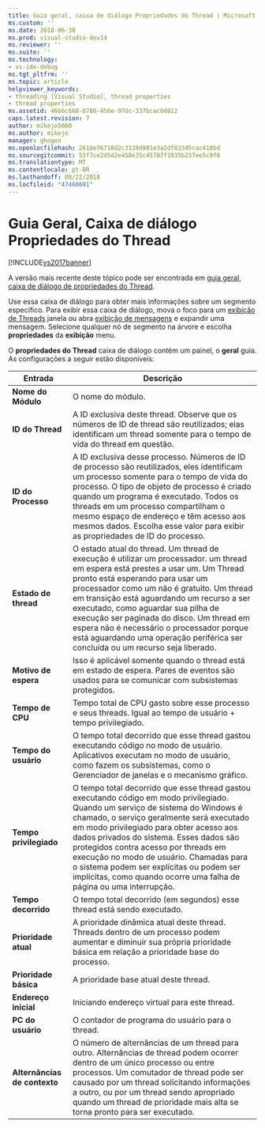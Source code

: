 ```yaml
---
title: Guia geral, caixa de diálogo Propriedades do Thread | Microsoft Docs
ms.custom: ''
ms.date: 2018-06-30
ms.prod: visual-studio-dev14
ms.reviewer: ''
ms.suite: ''
ms.technology:
- vs-ide-debug
ms.tgt_pltfrm: ''
ms.topic: article
helpviewer_keywords:
- threading [Visual Studio], thread properties
- thread properties
ms.assetid: 46b6c668-6786-456e-97dc-337bcac0d812
caps.latest.revision: 7
author: mikejo5000
ms.author: mikejo
manager: ghogen
ms.openlocfilehash: 2610e76710d2c3138d981e3a2df83345cac418bd
ms.sourcegitcommit: 55f7ce2d5d2e458e35c45787f1935b237ee5c9f8
ms.translationtype: MT
ms.contentlocale: pt-BR
ms.lasthandoff: 08/22/2018
ms.locfileid: "47460691"
---
```

# <a name="general-tab-thread-properties-dialog-box"></a>Guia Geral, Caixa de diálogo Propriedades do Thread
[!INCLUDE[vs2017banner](../includes/vs2017banner.md)]

A versão mais recente deste tópico pode ser encontrada em [guia geral, caixa de diálogo de propriedades do Thread](https://docs.microsoft.com/visualstudio/debugger/general-tab-thread-properties-dialog-box).  
  
Use essa caixa de diálogo para obter mais informações sobre um segmento específico. Para exibir essa caixa de diálogo, mova o foco para um [exibição de Threads](../debugger/threads-view.md) janela ou abra [exibição de mensagens](../debugger/messages-view.md) e expandir uma mensagem. Selecione qualquer nó de segmento na árvore e escolha **propriedades** da **exibição** menu.  
  
 O **propriedades do Thread** caixa de diálogo contém um painel, o **geral** guia. As configurações a seguir estão disponíveis:  
  
|Entrada|Descrição|  
|-----------|-----------------|  
|**Nome do Módulo**|O nome do módulo.|  
|**ID do Thread**|A ID exclusiva deste thread. Observe que os números de ID de thread são reutilizados; elas identificam um thread somente para o tempo de vida do thread em questão.|  
|**ID do Processo**|A ID exclusiva desse processo. Números de ID de processo são reutilizados, eles identificam um processo somente para o tempo de vida do processo. O tipo de objeto de processo é criado quando um programa é executado. Todos os threads em um processo compartilham o mesmo espaço de endereço e têm acesso aos mesmos dados. Escolha esse valor para exibir as propriedades de ID do processo.|  
|**Estado de thread**|O estado atual do thread. Um thread de execução é utilizar um processador. um thread em espera está prestes a usar um. Um Thread pronto está esperando para usar um processador como um não é gratuito. Um thread em transição está aguardando um recurso a ser executado, como aguardar sua pilha de execução ser paginada do disco. Um thread em espera não é necessário o processador porque está aguardando uma operação periférica ser concluída ou um recurso seja liberado.|  
|**Motivo de espera**|Isso é aplicável somente quando o thread está em estado de espera. Pares de eventos são usados para se comunicar com subsistemas protegidos.|  
|**Tempo de CPU**|Tempo total de CPU gasto sobre esse processo e seus threads. Igual ao tempo de usuário + tempo privilegiado.|  
|**Tempo do usuário**|O tempo total decorrido que esse thread gastou executando código no modo de usuário. Aplicativos executam no modo de usuário, como fazem os subsistemas, como o Gerenciador de janelas e o mecanismo gráfico.|  
|**Tempo privilegiado**|O tempo total decorrido que esse thread gastou executando código em modo privilegiado. Quando um serviço de sistema do Windows é chamado, o serviço geralmente será executado em modo privilegiado para obter acesso aos dados privados do sistema. Esses dados são protegidos contra acesso por threads em execução no modo de usuário. Chamadas para o sistema podem ser explícitas ou podem ser implícitas, como quando ocorre uma falha de página ou uma interrupção.|  
|**Tempo decorrido**|O tempo total decorrido (em segundos) esse thread está sendo executado.|  
|**Prioridade atual**|A prioridade dinâmica atual deste thread. Threads dentro de um processo podem aumentar e diminuir sua própria prioridade básica em relação a prioridade base do processo.|  
|**Prioridade básica**|A prioridade base atual deste thread.|  
|**Endereço inicial**|Iniciando endereço virtual para este thread.|  
|**PC do usuário**|O contador de programa do usuário para o thread.|  
|**Alternâncias de contexto**|O número de alternâncias de um thread para outro. Alternâncias de thread podem ocorrer dentro de um único processo ou entre processos. Um comutador de thread pode ser causado por um thread solicitando informações a outro, ou por um thread sendo apropriado quando um thread de prioridade mais alta se torna pronto para ser executado.|



